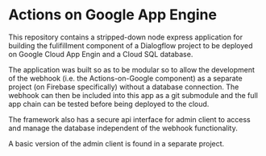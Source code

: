 # Actions on Google App Engine

This repository contains a stripped-down node express application for building the fulifillment component of a Dialogflow project to be deployed on Google Cloud App Engin and a Cloud SQL database.

The application was built so as to be modular so to allow the development of the webhook (i.e. the Actions-on-Google component) as a separate project (on Firebase specifically) without a database connection. The webhook can then be included into this app as a git submodule and the full app chain can be tested before being deployed to the cloud.

The framework also has a secure api interface for admin client to access and manage the database independent of the webhook functionality. 

A basic version of the admin client is found in a separate project.

